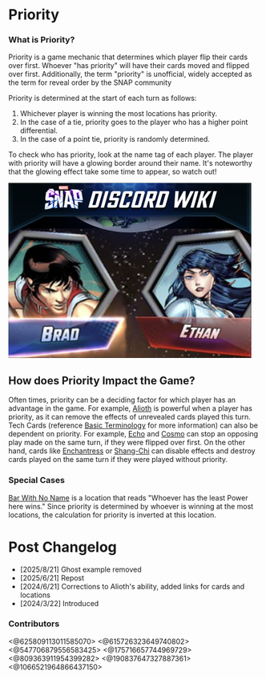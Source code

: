 # Priority
### What is Priority?
Priority is a game mechanic that determines which player flip their cards over first. Whoever "has priority" will have their cards moved and flipped over first. Additionally, the term "priority" is unofficial, widely accepted as the term for reveal order by the SNAP community

Priority is determined at the start of each turn as follows:
1. Whichever player is winning the most locations has priority.
2. In the case of a tie, priority goes to the player who has a higher point differential. 
3. In the case of a point tie, priority is randomly determined. 

To check who has priority, look at the name tag of each player. The player with priority will have a glowing border around their name. It's noteworthy that the glowing effect take some time to appear, so watch out!

![priority image](https://github.com/bliind/snap-wiki/raw/main/images/Priority.webp)

## How does Priority Impact the Game?

Often times, priority can be a deciding factor for which player has an advantage in the game. For example, [Alioth](<https://snap.fan/cards/Alioth/>) is powerful when a player has priority, as it can remove the effects of unrevealed cards played this turn. Tech Cards (reference [Basic Terminology](https://discord.com/channels/978545345715908668/1222016131754229893/1222017164781813770) for more information) can also be dependent on priority. For example, [Echo](<https://snap.fan/cards/Echo/>) and [Cosmo](<https://snap.fan/cards/Cosmo/>) can stop an opposing play made on the same turn, if they were flipped over first. On the other hand, cards like [Enchantress](<https://snap.fan/cards/Enchantress/>) or [Shang-Chi](<https://snap.fan/cards/ShangChi/>) can disable effects and destroy cards played on the same turn if they were played without priority.

### Special Cases

[Bar With No Name](<https://snap.fan/locations/BarWithNoName/>) is a location that reads "Whoever has the least Power here wins." Since priority is determined by whoever is winning at the most locations, the calculation for priority is inverted at this location.

# Post Changelog
- [2025/8/21] Ghost example removed
- [2025/6/21] Repost
- [2024/6/21] Corrections to Alioth's ability, added links for cards and locations
- [2024/3/22] Introduced

### Contributors
<@625809113011585070>
<@615726323649740802>
<@547706879556583425>
<@175716657744969729>
<@809363911954399282> 
<@190837647327887361>
<@1066521964866437150>
